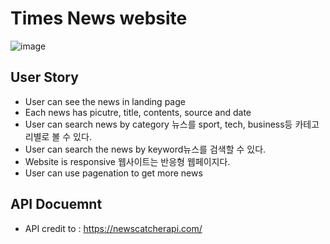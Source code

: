 # Times News website
![image](https://github.com/legobitna/noona-times/assets/21190318/1aecf5c4-4708-4f52-8e30-ea2e8b30a8f4)

## User Story
* User can see the news in landing page
* Each news has picutre, title, contents, source and date
* User can search news by category 뉴스를 sport, tech, business등 카테고리별로 볼 수 있다.
* User can search the news by keyword뉴스를 검색할 수 있다.
* Website is responsive 웹사이트는 반응형 웹페이지다.
* User can use pagenation to get more news

## API Docuemnt
* API credit to : https://newscatcherapi.com/

